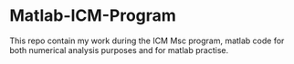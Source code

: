 # Matlab-ICM-Program

This repo contain my work during the ICM Msc program, matlab code for both numerical analysis purposes and for matlab practise.
